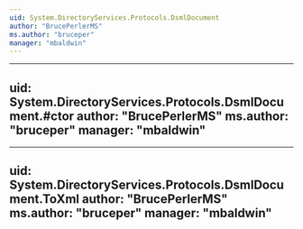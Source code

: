 ```yaml
---
uid: System.DirectoryServices.Protocols.DsmlDocument
author: "BrucePerlerMS"
ms.author: "bruceper"
manager: "mbaldwin"
---
```


---
uid: System.DirectoryServices.Protocols.DsmlDocument.#ctor
author: "BrucePerlerMS"
ms.author: "bruceper"
manager: "mbaldwin"
---

---
uid: System.DirectoryServices.Protocols.DsmlDocument.ToXml
author: "BrucePerlerMS"
ms.author: "bruceper"
manager: "mbaldwin"
---
